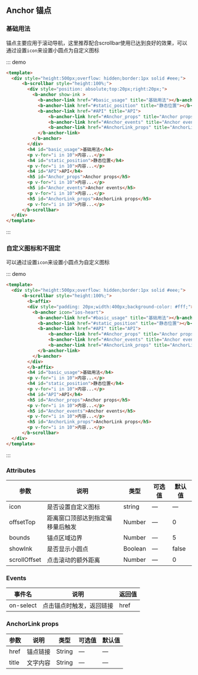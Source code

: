 ## Anchor 锚点

<template>
    <div style="position: absolute;top:20px;right:40px;">
      <b-anchor icon="ios-heart">
        <b-anchor-link href="#ji-chu-yong-fa" title="基础用法"></b-anchor-link>
        <b-anchor-link href="#zi-ding-yi-tu-biao-he-bu-gu-ding" title="自定义图标和不固定"></b-anchor-link>
      </b-anchor>
    </div>
</template>

### 基础用法

锚点主要应用于滚动导航，这里推荐配合scrollbar使用已达到良好的效果，可以通过设置`icon`来设置小圆点为自定义图标

::: demo 
```html
<template>
  <div style="height:500px;overflow: hidden;border:1px solid #eee;">
      <b-scrollbar style="height:100%;">
        <div style="position: absolute;top:20px;right:20px;">
          <b-anchor show-ink >
            <b-anchor-link href="#basic_usage" title="基础用法"></b-anchor-link>
            <b-anchor-link href="#static_position" title="静态位置"></b-anchor-link>
            <b-anchor-link href="#API" title="API">
                <b-anchor-link href="#Anchor_props" title="Anchor props"></b-anchor-link>
                <b-anchor-link href="#Anchor_events" title="Anchor events"></b-anchor-link>
                <b-anchor-link href="#AnchorLink_props" title="AnchorLink props"></b-anchor-link>
            </b-anchor-link>
          </b-anchor>
        </div>
        <h4 id="basic_usage">基础用法</h4>
        <p v-for="i in 10">内容...</p>
        <h4 id="static_position">静态位置</h4>
        <p v-for="i in 10">内容...</p>
        <h4 id="API">API</h4>
        <h5 id="Anchor_props">Anchor props</h5>
        <p v-for="i in 10">内容...</p>
        <h5 id="Anchor_events">Anchor events</h5>
        <p v-for="i in 10">内容...</p>
        <h5 id="AnchorLink_props">AnchorLink props</h5>
        <p v-for="i in 10">内容...</p>
      </b-scrollbar>
  </div>
</template>
```
:::

### 自定义图标和不固定

可以通过设置`icon`来设置小圆点为自定义图标

::: demo 
```html
<template>
  <div style="height:500px;overflow: hidden;border:1px solid #eee;">
      <b-scrollbar style="height:100%;">
        <b-affix>
        <div style="padding: 20px;width:400px;background-color: #fff;">
          <b-anchor icon="ios-heart">
            <b-anchor-link href="#basic_usage" title="基础用法"></b-anchor-link>
            <b-anchor-link href="#static_position" title="静态位置"></b-anchor-link>
            <b-anchor-link href="#API" title="API">
                <b-anchor-link href="#Anchor_props" title="Anchor props"></b-anchor-link>
                <b-anchor-link href="#Anchor_events" title="Anchor events"></b-anchor-link>
                <b-anchor-link href="#AnchorLink_props" title="AnchorLink props"></b-anchor-link>
            </b-anchor-link>
          </b-anchor>
        </div>
        </b-affix>
        <h4 id="basic_usage">基础用法</h4>
        <p v-for="i in 10">内容...</p>
        <h4 id="static_position">静态位置</h4>
        <p v-for="i in 10">内容...</p>
        <h4 id="API">API</h4>
        <h5 id="Anchor_props">Anchor props</h5>
        <p v-for="i in 10">内容...</p>
        <h5 id="Anchor_events">Anchor events</h5>
        <p v-for="i in 10">内容...</p>
        <h5 id="AnchorLink_props">AnchorLink props</h5>
        <p v-for="i in 10">内容...</p>
      </b-scrollbar>
  </div>
</template>
```
:::

### Attributes

| 参数      | 说明    | 类型      | 可选值       | 默认值   |
|---------- |-------- |---------- |-------------  |-------- |
| icon     | 是否设置自定义图标   | string  |  —   |   —   |
| offsetTop     | 距离窗口顶部达到指定偏移量后触发   | Number  |  —   | 0 |
| bounds     | 锚点区域边界   | Number  |  —   | 5 |
| showInk     | 是否显示小圆点   | Boolean	  |  —   | false |
| scrollOffset     | 点击滚动的额外距离   | Number  |  —   | 0 |


### Events

| 事件名      | 说明    | 返回值      |
|---------- |-------- |---------- |
| on-select    | 点击锚点时触发，返回链接   | href  |

### AnchorLink props 

| 参数      | 说明    | 类型      | 可选值       | 默认值   |
|---------- |-------- |---------- |-------------  |-------- |
| href     | 锚点链接   | String  |  —   |  — |
| title     | 文字内容   | String  |  —   |  — |
